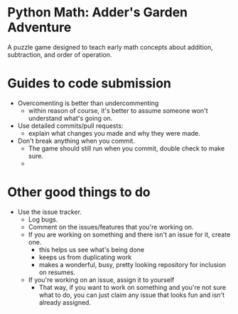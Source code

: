 Python Math: Adder's Garden Adventure
===========

A puzzle game designed to teach early math concepts about addition, subtraction, and order of operation.

Guides to code submission
===========

- Overcomenting is better than undercommenting
  - within reason of course, it's better to assume someone won't understand what's going on.
- Use detailed commits/pull requests: 
  - explain what changes you made and why they were made.
- Don't break anything when you commit.
  - The game should still run when you commit, double check to make sure.
  - 

Other good things to do
=============

- Use the issue tracker.
  - Log bugs.
  - Comment on the issues/features that you're working on.
  - If you are working on something and there isn't an issue for it, create one.
    - this helps us see what's being done
    - keeps us from duplicating work
    - makes a wonderful, busy, pretty looking repository for inclusion on resumes.
  - If you're working on an issue, assign it to yourself
    - That way, if you want to work on something and you're not sure what to do, you can just claim any issue that looks fun and isn't already assigned.


